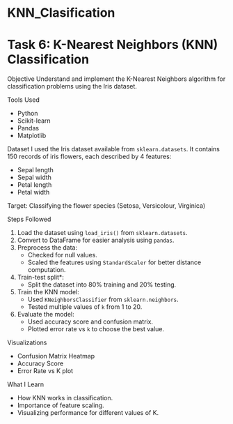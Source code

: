 # KNN_Clasification
# Task 6: K-Nearest Neighbors (KNN) Classification

Objective
Understand and implement the K-Nearest Neighbors algorithm for classification problems using the Iris dataset.

Tools Used
- Python
- Scikit-learn
- Pandas
- Matplotlib

Dataset
I used the Iris dataset available from `sklearn.datasets`. It contains 150 records of iris flowers, each described by 4 features:
- Sepal length
- Sepal width
- Petal length
- Petal width

Target: Classifying the flower species (Setosa, Versicolour, Virginica)

Steps Followed
1. Load the dataset using `load_iris()` from `sklearn.datasets`.
2. Convert to DataFrame for easier analysis using `pandas`.
3. Preprocess the data:
   - Checked for null values.
   - Scaled the features using `StandardScaler` for better distance computation.
4. Train-test split*:
   - Split the dataset into 80% training and 20% testing.
5. Train the KNN model:
   - Used `KNeighborsClassifier` from `sklearn.neighbors`.
   - Tested multiple values of `k` from 1 to 20.
6. Evaluate the model:
   - Used accuracy score and confusion matrix.
   - Plotted error rate vs `k` to choose the best value.

 Visualizations
- Confusion Matrix Heatmap
- Accuracy Score
- Error Rate vs K plot

 What I Learn
- How KNN works in classification.
- Importance of feature scaling.
- Visualizing performance for different values of K.



